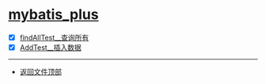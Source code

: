 
# [mybatis_plus](../README.md)

- [x] [findAllTest__查询所有](src/test/java/com/cpucode/mybatis_plus/findAllTest.java)
- [x] [AddTest__插入数据](src/test/java/com/cpucode/mybatis_plus/AddTest.java)

-----------------

- [返回文件顶部](../README.md)